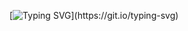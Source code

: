 [![Typing SVG](https://readme-typing-svg.demolab.com?font=Rajdhani&size=30&duration=2000&pause=1000&color=F7E105&background=3D00FF00&center=true&vCenter=true&width=435&lines=***%E2%9A%A0%EF%B8%8FUNDER+CONSTRUCTION+%E2%9A%A0%EF%B8%8F***)](https://git.io/typing-svg)
